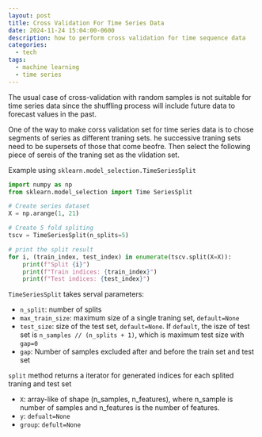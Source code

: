 ```yaml
---
layout: post
title: Cross Validation For Time Series Data
date: 2024-11-24 15:04:00-0600
description: how to perform cross validation for time sequence data
categories:
  - tech
tags:
  - machine learning
  - time series
---
```


The usual case of cross-validation with random samples is not suitable for time series data since the shuffling process will include future data to forecast values in the past. 

One of the way to make corss validation set for time series data is to chose segments of series as different traning sets. he successive traning sets need to be supersets of those that come beofre. Then select the following piece of sereis  of the  traning set as the vlidation set. 

Example using `sklearn.model_selection.TimeSeriesSplit`

```python
import numpy as np
from sklearn.model_selection import Time SeriesSplit

# Create series dataset
X = np.arange(1, 21)

# Create 5 fold spliting
tscv = TimeSeriesSplit(n_splits=5)

# print the split result
for i, (train_index, test_index) in enumerate(tscv.split(X=X)):
    print(f"Split {i}")
    print(f"Train indices: {train_index}")
    print(f"Test indices: {test_index}")
```

`TimeSeriesSplit` takes serval parameters:

* `n_split`: number of splits
* `max_train_size`: maximum size of a single traning set, `default=None`
* `test_size`: size of the test set, `default=None`. If `default`, the isze of test set is `n_samples // (n_splits + 1)`, which is maximum test size with `gap=0`
* `gap`: Number of samples excluded after and before the train set and test set

`split` method returns a iterator for generated indices for each splited traning and test set

* `X`: array-like of shape (n_samples, n_features), where n_sample is number of samples and n_features is the number of features.
* `y`: `defualt=None`
* `group`: `defult=None`

